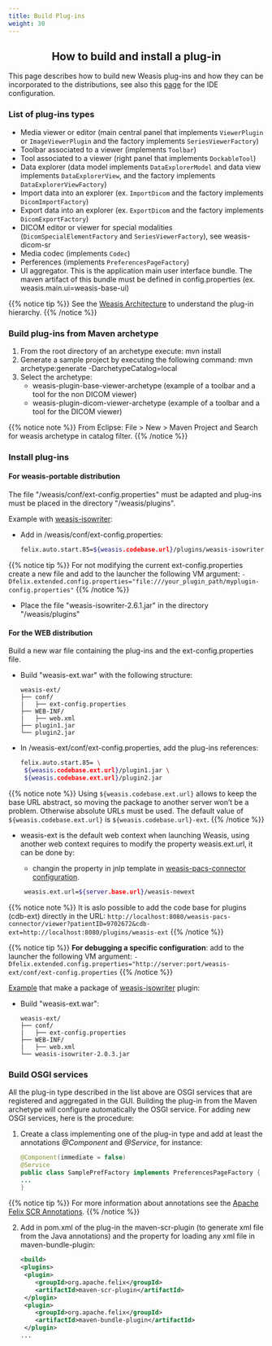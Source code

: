 ```yaml
---
title: Build Plug-ins
weight: 30
---
```


## <center>How to build and install a plug-in</center>

This page describes how to build new Weasis plug-ins and how they can be incorporated to the distributions, see also this [page](../../../getting-started/guidelines) for the IDE configuration.

### List of plug-ins types

- Media viewer or editor (main central panel that implements `ViewerPlugin` or `ImageViewerPlugin` and the factory implements `SeriesViewerFactory`)
- Toolbar associated to a viewer (implements `Toolbar`)
- Tool associated to a viewer (right panel that implements `DockableTool`)
- Data explorer (data model implements `DataExplorerModel` and data view implements `DataExplorerView`, and the factory implements `DataExplorerViewFactory`)
- Import data into an explorer (ex. `ImportDicom` and the factory implements `DicomImportFactory`)
- Export data into an explorer (ex. `ExportDicom` and the factory implements `DicomExportFactory`)
- DICOM editor or viewer for special modalities (`DicomSpecialElementFactory` and `SeriesViewerFactory`), see weasis-dicom-sr
- Media codec (implements `Codec`)
- Perferences (implements `PreferencesPageFactory`)
- UI aggregator. This is the application main user interface bundle. The maven artifact of this bundle must be defined in config.properties (ex. weasis.main.ui=weasis-base-ui)

{{% notice tip %}}
See the [Weasis Architecture](Weasis_Architecture) to understand the plug-in hierarchy.
{{% /notice %}}


### Build plug-ins from Maven archetype

1. From the root directory of an archetype execute: mvn install
2. Generate a sample project by executing the following command: mvn archetype:generate -DarchetypeCatalog=local
3. Select the archetype:
    - weasis-plugin-base-viewer-archetype (example of a toolbar and a tool for the non DICOM viewer)
    - weasis-plugin-dicom-viewer-archetype (example of a toolbar and a tool for the DICOM viewer)

{{% notice note %}}
From Eclipse: File > New > Maven Project and Search for weasis archetype in catalog filter.
{{% /notice %}}

### Install plug-ins

#### For weasis-portable distribution

The file "/weasis/conf/ext-config.properties" must be adapted and plug-ins must be placed in the directory "/weasis/plugins".

Example with [weasis-isowriter](http://github.com/nroduit/weasis-isowriter):

-   Add in /weasis/conf/ext-config.properties:

    ``` bash
    felix.auto.start.85=${weasis.codebase.url}/plugins/weasis-isowriter-2.6.1.jar
    ```
{{% notice tip %}}
For not modifying the current ext-config.properties create a new file and add to the launcher the following VM argument:
    `-Dfelix.extended.config.properties="file:///your_plugin_path/myplugin-config.properties"`
{{% /notice %}}

- Place the file "weasis-isowriter-2.6.1.jar" in the directory "/weasis/plugins"

#### For the WEB distribution

Build a new war file containing the plug-ins and the ext-config.properties file.

- Build "weasis-ext.war" with the following structure:
    ```
    weasis-ext/
    ├── conf/
    |   ├── ext-config.properties
    ├── WEB-INF/
    |   ├── web.xml
    ├── plugin1.jar
    └── plugin2.jar
    ```

- In /weasis-ext/conf/ext-config.properties, add the plug-ins references:

    ``` bash
    felix.auto.start.85= \
     ${weasis.codebase.ext.url}/plugin1.jar \
     ${weasis.codebase.ext.url}/plugin2.jar
    ```
{{% notice note %}}
Using `${weasis.codebase.ext.url}` allows to keep the base URL abstract, so moving the package to another server won’t be a problem. Otherwise absolute URLs must be used. The default value of `${weasis.codebase.ext.url}` is `${weasis.codebase.url}-ext`.
{{% /notice %}}

- weasis-ext is the default web context when launching Weasis, using another web context requires to modify the property weasis.ext.url, it can be done by:

    - changin the property in jnlp template in <a target="_blank" href="https://github.com/nroduit/weasis-pacs-connector#configuration-of-weasis-pacs-connector">weasis-pacs-connector configuration</a>.

    ``` bash
     weasis.ext.url=${server.base.url}/weasis-newext
    ```
{{% notice note %}}
It is aslo possible to add the code base for plugins (cdb-ext) directly in the URL: `http://localhost:8080/weasis-pacs-connector/viewer?patientID=9702672&cdb-ext=http://localhost:8080/plugins/weasis-ext`
{{% /notice %}}


{{% notice tip %}}
**For debugging  a specific configuration**: add to the launcher the following VM argument:
`-Dfelix.extended.config.properties="http://server:port/weasis-ext/conf/ext-config.properties`
{{% /notice %}}




[Example](https://github.com/nroduit/weasis-plugins-war-builder) that make a package of [weasis-isowriter](http://github.com/nroduit/weasis-isowriter) plugin:

- Build "weasis-ext.war":

    ```
    weasis-ext/
    ├── conf/
    |   ├── ext-config.properties
    ├── WEB-INF/
    |   ├── web.xml
    └── weasis-isowriter-2.0.3.jar
    ```

### Build OSGI services

All the plug-in type described in the list above are OSGI services that are registered and aggregated in the GUI. Building the plug-in from the Maven archetype will configure automatically the OSGI service. For adding new OSGI services, here is the procedure:

1. Create a class implementing one of the plug-in type and add at least the annotations *@Component* and *@Service*, for instance:
﻿
    ``` java
    @Component(immediate = false)
    @Service
    public class SamplePrefFactory implements PreferencesPageFactory {
    ﻿...
    }
    ```
{{% notice tip %}}
For more information about annotations see the <a target="_blank" href="http://felix.apache.org/documentation/subprojects/apache-felix-maven-scr-plugin/scr-annotations.html">Apache Felix SCR Annotations</a>.
{{% /notice %}}

2. Add in pom.xml of the plug-in the maven-scr-plugin (to generate xml file from the Java annotations) and the property for loading any xml file in maven-bundle-plugin:
﻿
    ``` xml
    <build>
    <plugins>
     <plugin>
        <groupId>org.apache.felix</groupId>
        <artifactId>maven-scr-plugin</artifactId>
     </plugin>
     <plugin>
        <groupId>org.apache.felix</groupId>
        <artifactId>maven-bundle-plugin</artifactId>
     </plugin>
    ...
    ```
